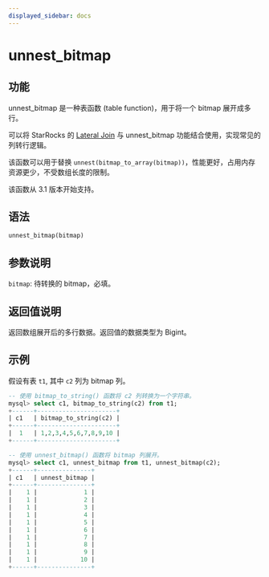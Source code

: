 ```yaml
---
displayed_sidebar: docs
---
```


# unnest_bitmap

## 功能

unnest_bitmap 是一种表函数 (table function)，用于将一个 bitmap 展开成多行。

可以将 StarRocks 的 [Lateral Join](../../../using_starrocks/Lateral_join.md) 与 unnest_bitmap 功能结合使用，实现常见的列转行逻辑。

该函数可以用于替换 `unnest(bitmap_to_array(bitmap))`，性能更好，占用内存资源更少，不受数组长度的限制。

该函数从 3.1 版本开始支持。

## 语法

```Haskell
unnest_bitmap(bitmap)
```

## 参数说明

`bitmap`: 待转换的 bitmap，必填。

## 返回值说明

返回数组展开后的多行数据。返回值的数据类型为 Bigint。

## **示例**

假设有表 `t1`, 其中 `c2` 列为 bitmap 列。

```SQL
-- 使用 bitmap_to_string() 函数将 c2 列转换为一个字符串。
mysql> select c1, bitmap_to_string(c2) from t1;
+------+----------------------+
| c1   | bitmap_to_string(c2) |
+------+----------------------+
|  1   | 1,2,3,4,5,6,7,8,9,10 |
+------+----------------------+

-- 使用 unnest_bitmap() 函数将 bitmap 列展开。
mysql> select c1, unnest_bitmap from t1, unnest_bitmap(c2);
+------+---------------+
| c1   | unnest_bitmap |
+------+---------------+
|    1 |             1 |
|    1 |             2 |
|    1 |             3 |
|    1 |             4 |
|    1 |             5 |
|    1 |             6 |
|    1 |             7 |
|    1 |             8 |
|    1 |             9 |
|    1 |            10 |
+------+---------------+
```
